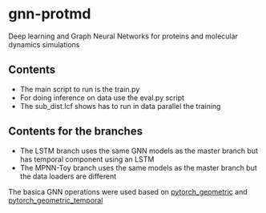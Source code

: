# gnn-protmd
Deep learning and Graph Neural Networks for proteins and
molecular dynamics simulations

## Contents
* The main script to run is the train.py
* For doing inference on data use the eval.py script
* The sub_dist.lcf shows has to run in data parallel the training

## Contents for the branches
* The LSTM branch uses the same GNN models as the master branch but has temporal component using an LSTM
* The MPNN-Toy branch uses the same models as the master branch but the data loaders are different


The basica GNN operations were used based on [pytorch_geometric](https://github.com/rusty1s/pytorch_geometric) and [pytorch_geometric_temporal](https://github.com/benedekrozemberczki/pytorch_geometric_temporal)

